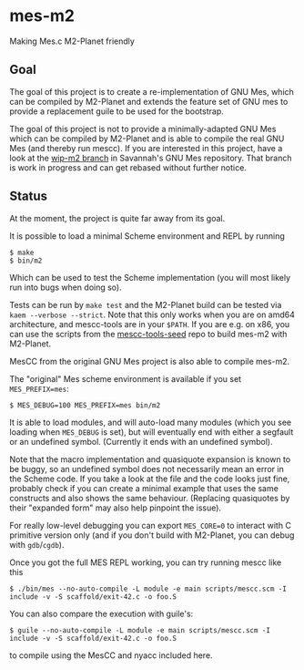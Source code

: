 mes-m2
======

Making Mes.c M2-Planet friendly

Goal
----

The goal of this project is to create a re-implementation of GNU Mes, which can be compiled by M2-Planet
and extends the feature set of GNU mes to provide a replacement guile to be used for the bootstrap.

The goal of this project is not to provide a minimally-adapted GNU Mes which can be compiled by M2-Planet
and is able to compile the real GNU Mes (and thereby run mescc). If you are interested in this project,
have a look at the [wip-m2 branch](https://git.savannah.gnu.org/cgit/mes.git/log/?h=wip-m2) in
Savannah's GNU Mes repository. That branch is work in progress and can get rebased without further notice.

Status
------

At the moment, the project is quite far away from its goal.

It is possible to load a minimal Scheme environment and REPL by running

```ShellSession
$ make
$ bin/m2
````

Which can be used to test the Scheme implementation (you will most likely run into bugs when doing so).

Tests can be run by `make test` and the M2-Planet build can be tested via `kaem --verbose --strict`.
Note that this only works when you are on amd64 architecture, and mescc-tools are in your `$PATH`.
If you are e.g. on x86, you can use the scripts from the [mescc-tools-seed](../mescc-tools-seed) repo to build mes-m2 with M2-Planet.

MesCC from the original GNU Mes project is also able to compile mes-m2.

The "original" Mes scheme environment is available if you set `MES_PREFIX=mes`:

```ShellSession
$ MES_DEBUG=100 MES_PREFIX=mes bin/m2
```

It is able to load modules, and will auto-load many modules (which you see loading when `MES_DEBUG` is set),
but will eventually end with either a segfault or an undefined symbol. (Currently it ends with an undefined symbol).

Note that the macro implementation and quasiquote expansion is known to be buggy, so an undefined symbol does
not necessarily mean an error in the Scheme code. If you take a look at the file and the code looks just fine,
probably check if you can create a minimal example that uses the same constructs and also shows the same behaviour.
(Replacing quasiquotes by their "expanded form" may also help pinpoint the issue).

For really low-level debugging you can export `MES_CORE=0` to interact with C primitive version only (and if you don't
build with M2-Planet, you can debug with `gdb`/`cgdb`).

Once you got the full MES REPL working, you can try running mescc like this

```ShellSession
$ ./bin/mes --no-auto-compile -L module -e main scripts/mescc.scm -I include -v -S scaffold/exit-42.c -o foo.S
```

You can also compare the execution with guile's:

```ShellSession
$ guile --no-auto-compile -L module -e main scripts/mescc.scm -I include -v -S scaffold/exit-42.c -o foo.S
```

to compile using the MesCC and nyacc included here.

